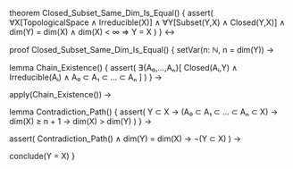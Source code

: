 theorem Closed_Subset_Same_Dim_Is_Equal() {
  assert(
    ∀X[TopologicalSpace ∧ Irreducible(X)] ∧
    ∀Y[Subset(Y,X) ∧ Closed(Y,X)] ∧
    dim(Y) = dim(X) ∧ dim(X) < ∞
    ⇒ Y = X
  )
} ↔

proof Closed_Subset_Same_Dim_Is_Equal() {
  setVar(n: ℕ, n = dim(Y)) →
  
  lemma Chain_Existence() {
    assert(
      ∃{A₀,...,Aₙ}[
        Closed(Aᵢ,Y) ∧ 
        Irreducible(Aᵢ) ∧
        A₀ ⊂ A₁ ⊂ ... ⊂ Aₙ
      ]
    )
  } →
  
  apply(Chain_Existence()) →
  
  lemma Contradiction_Path() {
    assert(
      Y ⊂ X →
      (A₀ ⊂ A₁ ⊂ ... ⊂ Aₙ ⊂ X) →
      dim(X) ≥ n + 1 →
      dim(X) > dim(Y)
    )
  } →
  
  assert(
    Contradiction_Path() ∧ dim(Y) = dim(X) →
    ¬(Y ⊂ X)
  ) →
  
  conclude(Y = X)
}